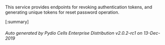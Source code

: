 






This service provides endpoints for revoking authentication tokens, and generating unique tokens for reset password operation.

[:summary]

###### Auto generated by Pydio Cells Enterprise Distribution v2.0.2-rc1 on 13-Dec-2019
